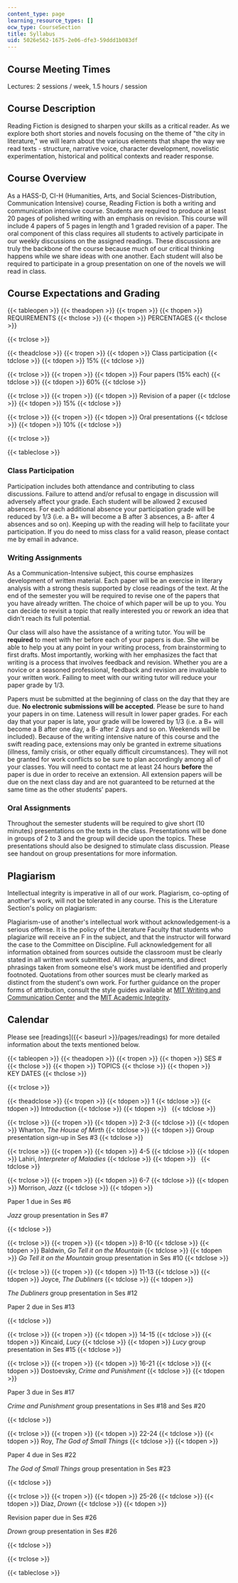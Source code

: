 ```yaml
---
content_type: page
learning_resource_types: []
ocw_type: CourseSection
title: Syllabus
uid: 5026e562-1675-2e06-dfe3-59ddd1b083df
---
```


Course Meeting Times
--------------------

Lectures: 2 sessions / week, 1.5 hours / session

Course Description
------------------

Reading Fiction is designed to sharpen your skills as a critical reader. As we explore both short stories and novels focusing on the theme of "the city in literature," we will learn about the various elements that shape the way we read texts - structure, narrative voice, character development, novelistic experimentation, historical and political contexts and reader response.

Course Overview
---------------

As a HASS-D, CI-H (Humanities, Arts, and Social Sciences-Distribution, Communication Intensive) course, Reading Fiction is both a writing and communication intensive course. Students are required to produce at least 20 pages of polished writing with an emphasis on revision. This course will include 4 papers of 5 pages in length and 1 graded revision of a paper. The oral component of this class requires all students to actively participate in our weekly discussions on the assigned readings. These discussions are truly the backbone of the course because much of our critical thinking happens while we share ideas with one another. Each student will also be required to participate in a group presentation on one of the novels we will read in class.

Course Expectations and Grading
-------------------------------

{{< tableopen >}}
{{< theadopen >}}
{{< tropen >}}
{{< thopen >}}
REQUIREMENTS
{{< thclose >}}
{{< thopen >}}
PERCENTAGES
{{< thclose >}}

{{< trclose >}}

{{< theadclose >}}
{{< tropen >}}
{{< tdopen >}}
Class participation
{{< tdclose >}}
{{< tdopen >}}
15%
{{< tdclose >}}

{{< trclose >}}
{{< tropen >}}
{{< tdopen >}}
Four papers (15% each)
{{< tdclose >}}
{{< tdopen >}}
60%
{{< tdclose >}}

{{< trclose >}}
{{< tropen >}}
{{< tdopen >}}
Revision of a paper
{{< tdclose >}}
{{< tdopen >}}
15%
{{< tdclose >}}

{{< trclose >}}
{{< tropen >}}
{{< tdopen >}}
Oral presentations
{{< tdclose >}}
{{< tdopen >}}
10%
{{< tdclose >}}

{{< trclose >}}

{{< tableclose >}}

### Class Participation

Participation includes both attendance and contributing to class discussions. Failure to attend and/or refusal to engage in discussion will adversely affect your grade. Each student will be allowed 2 excused absences. For each additional absence your participation grade will be reduced by 1/3 (i.e. a B+ will become a B after 3 absences, a B- after 4 absences and so on). Keeping up with the reading will help to facilitate your participation. If you do need to miss class for a valid reason, please contact me by email in advance.

### Writing Assignments

As a Communication-Intensive subject, this course emphasizes development of written material. Each paper will be an exercise in literary analysis with a strong thesis supported by close readings of the text. At the end of the semester you will be required to revise one of the papers that you have already written. The choice of which paper will be up to you. You can decide to revisit a topic that really interested you or rework an idea that didn't reach its full potential.

Our class will also have the assistance of a writing tutor. You will be **required** to meet with her before each of your papers is due. She will be able to help you at any point in your writing process, from brainstorming to first drafts. Most importantly, working with her emphasizes the fact that writing is a process that involves feedback and revision. Whether you are a novice or a seasoned professional, feedback and revision are invaluable to your written work. Failing to meet with our writing tutor will reduce your paper grade by 1/3.

Papers must be submitted at the beginning of class on the day that they are due. **No electronic submissions will be accepted**. Please be sure to hand your papers in on time. Lateness will result in lower paper grades. For each day that your paper is late, your grade will be lowered by 1/3 (i.e. a B+ will become a B after one day, a B- after 2 days and so on. Weekends will be included). Because of the writing intensive nature of this course and the swift reading pace, extensions may only be granted in extreme situations (illness, family crisis, or other equally difficult circumstances). They will not be granted for work conflicts so be sure to plan accordingly among all of your classes. You will need to contact me at least 24 hours **before** the paper is due in order to receive an extension. All extension papers will be due on the next class day and are not guaranteed to be returned at the same time as the other students' papers.

### Oral Assignments

Throughout the semester students will be required to give short (10 minutes) presentations on the texts in the class. Presentations will be done in groups of 2 to 3 and the group will decide upon the topics. These presentations should also be designed to stimulate class discussion. Please see handout on group presentations for more information.

Plagiarism
----------

Intellectual integrity is imperative in all of our work. Plagiarism, co-opting of another's work, will not be tolerated in any course. This is the Literature Section's policy on plagiarism:

Plagiarism-use of another's intellectual work without acknowledgement-is a serious offense. It is the policy of the Literature Faculty that students who plagiarize will receive an F in the subject, and that the instructor will forward the case to the Committee on Discipline. Full acknowledgement for all information obtained from sources outside the classroom must be clearly stated in all written work submitted. All ideas, arguments, and direct phrasings taken from someone else's work must be identified and properly footnoted. Quotations from other sources must be clearly marked as distinct from the student's own work. For further guidance on the proper forms of attribution, consult the style guides available at [MIT Writing and Communication Center](http://web.mit.edu/writing/index.html) and the [MIT Academic Integrity](http://web.mit.edu/academicintegrity/).

Calendar
--------

Please see [readings]({{< baseurl >}}/pages/readings) for more detailed information about the texts mentioned below.

{{< tableopen >}}
{{< theadopen >}}
{{< tropen >}}
{{< thopen >}}
SES #
{{< thclose >}}
{{< thopen >}}
TOPICS
{{< thclose >}}
{{< thopen >}}
KEY DATES
{{< thclose >}}

{{< trclose >}}

{{< theadclose >}}
{{< tropen >}}
{{< tdopen >}}
1
{{< tdclose >}}
{{< tdopen >}}
Introduction
{{< tdclose >}}
{{< tdopen >}}
 
{{< tdclose >}}

{{< trclose >}}
{{< tropen >}}
{{< tdopen >}}
2-3
{{< tdclose >}}
{{< tdopen >}}
Wharton, _The House of Mirth_
{{< tdclose >}}
{{< tdopen >}}
Group presentation sign-up in Ses #3
{{< tdclose >}}

{{< trclose >}}
{{< tropen >}}
{{< tdopen >}}
4-5
{{< tdclose >}}
{{< tdopen >}}
Lahiri, _Interpreter of Maladies_
{{< tdclose >}}
{{< tdopen >}}
 
{{< tdclose >}}

{{< trclose >}}
{{< tropen >}}
{{< tdopen >}}
6-7
{{< tdclose >}}
{{< tdopen >}}
Morrison, _Jazz_
{{< tdclose >}}
{{< tdopen >}}


Paper 1 due in Ses #6

_Jazz_ group presentation in Ses #7


{{< tdclose >}}

{{< trclose >}}
{{< tropen >}}
{{< tdopen >}}
8-10
{{< tdclose >}}
{{< tdopen >}}
Baldwin, _Go Tell it on the Mountain_
{{< tdclose >}}
{{< tdopen >}}
_Go Tell it on the Mountain_ group presentation in Ses #10
{{< tdclose >}}

{{< trclose >}}
{{< tropen >}}
{{< tdopen >}}
11-13
{{< tdclose >}}
{{< tdopen >}}
Joyce, _The Dubliners_
{{< tdclose >}}
{{< tdopen >}}


_The Dubliners_ group presentation in Ses #12

Paper 2 due in Ses #13


{{< tdclose >}}

{{< trclose >}}
{{< tropen >}}
{{< tdopen >}}
14-15
{{< tdclose >}}
{{< tdopen >}}
Kincaid, _Lucy_
{{< tdclose >}}
{{< tdopen >}}
_Lucy_ group presentation in Ses #15
{{< tdclose >}}

{{< trclose >}}
{{< tropen >}}
{{< tdopen >}}
16-21
{{< tdclose >}}
{{< tdopen >}}
Dostoevsky, _Crime and Punishment_
{{< tdclose >}}
{{< tdopen >}}


Paper 3 due in Ses #17

_Crime and Punishment_ group presentations in Ses #18 and Ses #20


{{< tdclose >}}

{{< trclose >}}
{{< tropen >}}
{{< tdopen >}}
22-24
{{< tdclose >}}
{{< tdopen >}}
Roy, _The God of Small Things_
{{< tdclose >}}
{{< tdopen >}}


Paper 4 due in Ses #22

_The God of Small Things_ group presentation in Ses #23


{{< tdclose >}}

{{< trclose >}}
{{< tropen >}}
{{< tdopen >}}
25-26
{{< tdclose >}}
{{< tdopen >}}
Díaz, _Drown_
{{< tdclose >}}
{{< tdopen >}}


Revision paper due in Ses #26

_Drown_ group presentation in Ses #26


{{< tdclose >}}

{{< trclose >}}

{{< tableclose >}}